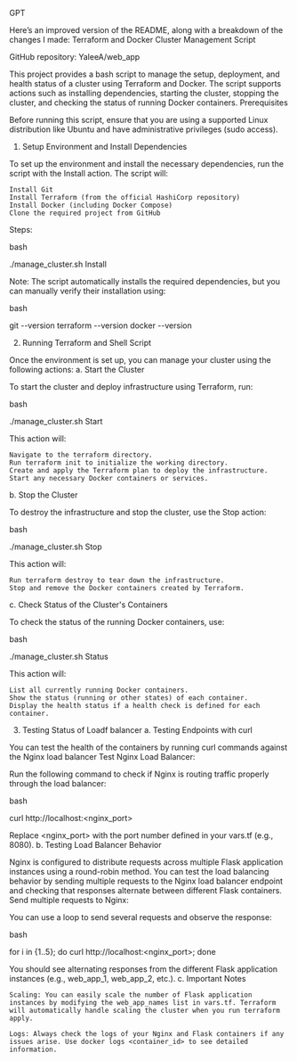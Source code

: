 GPT

Here’s an improved version of the README, along with a breakdown of the changes I made:
Terraform and Docker Cluster Management Script

GitHub repository: YaleeA/web_app

This project provides a bash script to manage the setup, deployment, and health status of a cluster using Terraform and Docker. The script supports actions such as installing dependencies, starting the cluster, stopping the cluster, and checking the status of running Docker containers.
Prerequisites

Before running this script, ensure that you are using a supported Linux distribution like Ubuntu and have administrative privileges (sudo access).
1. Setup Environment and Install Dependencies

To set up the environment and install the necessary dependencies, run the script with the Install action. The script will:

    Install Git
    Install Terraform (from the official HashiCorp repository)
    Install Docker (including Docker Compose)
    Clone the required project from GitHub

Steps:

bash

./manage_cluster.sh Install

Note: The script automatically installs the required dependencies, but you can manually verify their installation using:

bash

git --version
terraform --version
docker --version

2. Running Terraform and Shell Script

Once the environment is set up, you can manage your cluster using the following actions:
a. Start the Cluster

To start the cluster and deploy infrastructure using Terraform, run:

bash

./manage_cluster.sh Start

This action will:

    Navigate to the terraform directory.
    Run terraform init to initialize the working directory.
    Create and apply the Terraform plan to deploy the infrastructure.
    Start any necessary Docker containers or services.

b. Stop the Cluster

To destroy the infrastructure and stop the cluster, use the Stop action:

bash

./manage_cluster.sh Stop

This action will:

    Run terraform destroy to tear down the infrastructure.
    Stop and remove the Docker containers created by Terraform.

c. Check Status of the Cluster's Containers

To check the status of the running Docker containers, use:

bash

./manage_cluster.sh Status

This action will:

    List all currently running Docker containers.
    Show the status (running or other states) of each container.
    Display the health status if a health check is defined for each container.

3. Testing Status of Loadf balancer
a. Testing Endpoints with curl

You can test the health of the containers by running curl commands against the Nginx load balancer
Test Nginx Load Balancer:

Run the following command to check if Nginx is routing traffic properly through the load balancer:

bash

curl http://localhost:<nginx_port>

Replace <nginx_port> with the port number defined in your vars.tf (e.g., 8080).
b. Testing Load Balancer Behavior

Nginx is configured to distribute requests across multiple Flask application instances using a round-robin method. You can test the load balancing behavior by sending multiple requests to the Nginx load balancer endpoint and checking that responses alternate between different Flask containers.
Send multiple requests to Nginx:

You can use a loop to send several requests and observe the response:

bash

for i in {1..5}; do curl http://localhost:<nginx_port>; done

You should see alternating responses from the different Flask application instances (e.g., web_app_1, web_app_2, etc.).
c. Important Notes

    Scaling: You can easily scale the number of Flask application instances by modifying the web_app_names list in vars.tf. Terraform will automatically handle scaling the cluster when you run terraform apply.

    Logs: Always check the logs of your Nginx and Flask containers if any issues arise. Use docker logs <container_id> to see detailed information.